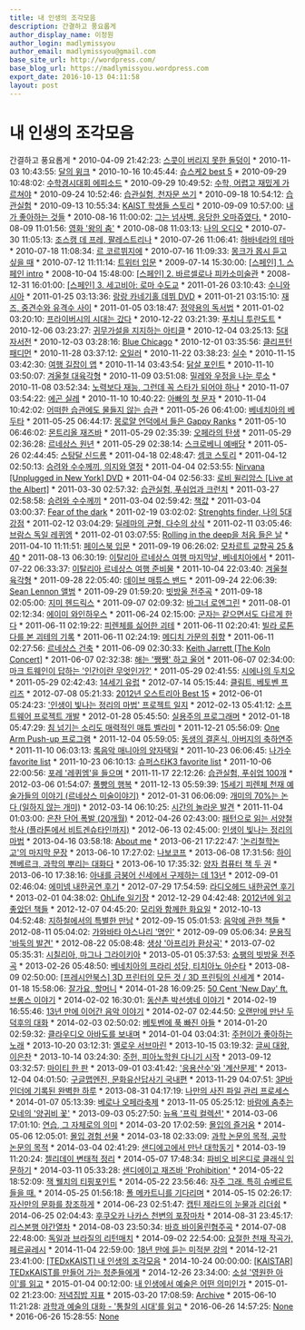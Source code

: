 ```yaml
---
title: 내 인생의 조각모음
description: 간결하고 풍요롭게
author_display_name: 이정원
author_login: madlymissyou
author_email: madlymissyou@gmail.com
base_site_url: http://wordpress.com/
base_blog_url: https://madlymissyou.wordpress.com
export_date: 2016-10-13 04:11:58
layout: post
---
```


# 내 인생의 조각모음

간결하고 풍요롭게 * 2010-04-09 21:42:23: [스콧이 버리지 못한 돌덩이](https://madlymissyou.wordpress.com/2010/04/09/scott/) * 2010-11-03 10:43:55: [달의 윙크](https://madlymissyou.wordpress.com/2010/11/03/%eb%8b%ac%ec%9d%98-%ec%9c%99%ed%81%ac/) * 2010-10-16 10:45:44: [슈스케2 best 5](https://madlymissyou.wordpress.com/2010/10/16/%ec%8a%88%ec%8a%a4%ec%bc%802-best-5/) * 2010-09-29 10:48:02: [수학경시대회 에피소드](https://madlymissyou.wordpress.com/2010/09/29/%ec%88%98%ed%95%99%ea%b2%bd%ec%8b%9c%eb%8c%80%ed%9a%8c-%ec%97%90%ed%94%bc%ec%86%8c%eb%93%9c/) * 2010-09-29 10:49:52: [수학, 어렵고 재밌게 가르쳐야](https://madlymissyou.wordpress.com/2010/09/29/%ec%88%98%ed%95%99-%ec%96%b4%eb%a0%b5%ea%b3%a0-%ec%9e%ac%eb%b0%8c%ea%b2%8c-%ea%b0%80%eb%a5%b4%ec%b3%90%ec%95%bc/) * 2010-09-24 10:52:46: [습관실험, 천자문 쓰기](https://madlymissyou.wordpress.com/2010/09/24/%ec%8a%b5%ea%b4%80%ec%8b%a4%ed%97%98-%ec%b2%9c%ec%9e%90%eb%ac%b8-%ec%93%b0%ea%b8%b0/) * 2010-09-18 10:54:12: [습관실험](https://madlymissyou.wordpress.com/2010/09/18/%ec%8a%b5%ea%b4%80%ec%8b%a4%ed%97%98/) * 2010-09-13 10:55:34: [KAIST 학생들 스토리](https://madlymissyou.wordpress.com/2010/09/13/kaist-%ed%95%99%ec%83%9d%eb%93%a4-%ec%8a%a4%ed%86%a0%eb%a6%ac/) * 2010-09-09 10:57:00: [내가 좋아하는 것들](https://madlymissyou.wordpress.com/2010/09/09/%eb%82%b4%ea%b0%80-%ec%a2%8b%ec%95%84%ed%95%98%eb%8a%94-%ea%b2%83%eb%93%a4/) * 2010-08-16 11:00:02: [그는 넘사벽, 응당한 오마쥬였다.](https://madlymissyou.wordpress.com/2010/08/16/%ea%b7%b8%eb%8a%94-%eb%84%98%ec%82%ac%eb%b2%bd-%ec%9d%91%eb%8b%b9%ed%95%9c-%ec%98%a4%eb%a7%88%ec%a5%ac%ec%98%80%eb%8b%a4/) * 2010-08-09 11:01:56: [영화 '왕의 춤'](https://madlymissyou.wordpress.com/2010/08/09/%ec%98%81%ed%99%94-%ec%99%95%ec%9d%98-%ec%b6%a4/) * 2010-08-08 11:03:13: [나의 오디오](https://madlymissyou.wordpress.com/2010/08/08/%eb%82%98%ec%9d%98-%ec%98%a4%eb%94%94%ec%98%a4/) * 2010-07-30 11:05:13: [조스캥 데 프레, 팔레스트리나](https://madlymissyou.wordpress.com/2010/07/30/%ec%a1%b0%ec%8a%a4%ec%ba%a5-%eb%8d%b0-%ed%94%84%eb%a0%88-%ed%8c%94%eb%a0%88%ec%8a%a4%ed%8a%b8%eb%a6%ac%eb%82%98/) * 2010-07-26 11:06:41: [하바네라의 테마](https://madlymissyou.wordpress.com/2010/07/26/%ed%95%98%eb%b0%94%eb%84%a4%eb%9d%bc%ec%9d%98-%ed%85%8c%eb%a7%88/) * 2010-07-18 11:08:34: [르 코르뷔지에](https://madlymissyou.wordpress.com/2010/07/18/%eb%a5%b4-%ec%bd%94%eb%a5%b4%eb%b7%94%ec%a7%80%ec%97%90/) * 2010-07-16 11:09:33: [몽크가 몹시 듣고 싶을 때](https://madlymissyou.wordpress.com/2010/07/16/%eb%aa%bd%ed%81%ac%ea%b0%80-%eb%aa%b9%ec%8b%9c-%eb%93%a3%ea%b3%a0-%ec%8b%b6%ec%9d%84-%eb%95%8c/) * 2010-07-12 11:11:14: [트위터 입문](https://madlymissyou.wordpress.com/2010/07/12/%ed%8a%b8%ec%9c%84%ed%84%b0-%ec%9e%85%eb%ac%b8/) * 2009-07-14 15:30:00: [[스페인] 1. 스페인 intro](https://madlymissyou.wordpress.com/2009/07/14/%ec%8a%a4%ed%8e%98%ec%9d%b8-1-%ec%8a%a4%ed%8e%98%ec%9d%b8-intro/) * 2008-10-04 15:48:00: [[스페인] 2. 바르셀로나 피카소미술관](https://madlymissyou.wordpress.com/2008/10/04/%ec%8a%a4%ed%8e%98%ec%9d%b8-2-%eb%b0%94%eb%a5%b4%ec%85%80%eb%a1%9c%eb%82%98-%ed%94%bc%ec%b9%b4%ec%86%8c%eb%af%b8%ec%88%a0%ea%b4%80/) * 2008-12-31 16:01:00: [[스페인] 3. 세고비아: 로마 수도교](https://madlymissyou.wordpress.com/2008/12/31/990/) * 2011-01-26 03:10:43: [수니와 시아](https://madlymissyou.wordpress.com/2011/01/26/%ec%88%98%eb%8b%88%ec%99%80-%ec%8b%9c%ec%95%84/) * 2011-01-25 03:13:36: [랑랑 카네기홀 데뷔 DVD](https://madlymissyou.wordpress.com/2011/01/25/%eb%9e%91%eb%9e%91-%ec%b9%b4%eb%84%a4%ea%b8%b0%ed%99%80-%eb%8d%b0%eb%b7%94-dvd/) * 2011-01-21 03:15:10: [재즈, 중견수와 유격수 사이](https://madlymissyou.wordpress.com/2011/01/21/%ec%9e%ac%ec%a6%88-%ec%a4%91%ea%b2%ac%ec%88%98%ec%99%80-%ec%9c%a0%ea%b2%a9%ec%88%98-%ec%82%ac%ec%9d%b4/) * 2011-01-05 03:18:47: [정약용의 독서법](https://madlymissyou.wordpress.com/2011/01/05/%ec%a0%95%ec%95%bd%ec%9a%a9%ec%9d%98-%eb%8f%85%ec%84%9c%eb%b2%95/) * 2011-01-02 03:20:10: [프라이버시의 시대는 갔다](https://madlymissyou.wordpress.com/2011/01/02/%ed%94%84%eb%9d%bc%ec%9d%b4%eb%b2%84%ec%8b%9c%ec%9d%98-%ec%8b%9c%eb%8c%80%eb%8a%94-%ea%b0%94%eb%8b%a4/) * 2010-12-22 03:21:39: [푸치니 투란도트](https://madlymissyou.wordpress.com/2010/12/22/%ed%91%b8%ec%b9%98%eb%8b%88-%ed%88%ac%eb%9e%80%eb%8f%84%ed%8a%b8/) * 2010-12-06 03:23:27: [귀무가설을 지지하는 아티클](https://madlymissyou.wordpress.com/2010/12/06/%ea%b7%80%eb%ac%b4%ea%b0%80%ec%84%a4%ec%9d%84-%ec%a7%80%ec%a7%80%ed%95%98%eb%8a%94-%ec%95%84%ed%8b%b0%ed%81%b4/) * 2010-12-04 03:25:13: [5대 자서전](https://madlymissyou.wordpress.com/2010/12/04/609/) * 2010-12-03 03:28:16: [Blue Chicago](https://madlymissyou.wordpress.com/2010/12/03/blue-chicago/) * 2010-12-01 03:35:56: [클리프턴 패디먼](https://madlymissyou.wordpress.com/2010/12/01/%ed%81%b4%eb%a6%ac%ed%94%84%ed%84%b4-%ed%8c%a8%eb%94%94%eb%a8%bc/) * 2010-11-28 03:37:12: [오일러](https://madlymissyou.wordpress.com/2010/11/28/%ec%98%a4%ec%9d%bc%eb%9f%ac/) * 2010-11-22 03:38:23: [실수](https://madlymissyou.wordpress.com/2010/11/22/%ec%8b%a4%ec%88%98/) * 2010-11-15 03:42:30: [여행 길잡이 앱](https://madlymissyou.wordpress.com/2010/11/15/%ec%97%ac%ed%96%89-%ea%b8%b8%ec%9e%a1%ec%9d%b4-%ec%95%b1/) * 2010-11-14 03:43:54: [닭살 포인트](https://madlymissyou.wordpress.com/2010/11/14/%eb%8b%ad%ec%82%b4-%ed%8f%ac%ec%9d%b8%ed%8a%b8/) * 2010-11-10 03:50:07: [겨울철 대육각형](https://madlymissyou.wordpress.com/2010/11/10/%ea%b2%a8%ec%9a%b8%ec%b2%a0-%eb%8c%80%ec%9c%a1%ea%b0%81%ed%98%95/) * 2010-11-09 03:51:08: [밀레와 우정을 나눈 루소](https://madlymissyou.wordpress.com/2010/11/09/%eb%b0%80%eb%a0%88%ec%99%80-%ec%9a%b0%ec%a0%95%ec%9d%84-%eb%82%98%eb%88%88-%eb%a3%a8%ec%86%8c/) * 2010-11-08 03:52:34: [노력보다 재능, 그런데 꼭 스타가 되어야 하나](https://madlymissyou.wordpress.com/2010/11/08/%eb%85%b8%eb%a0%a5%eb%b3%b4%eb%8b%a4-%ec%9e%ac%eb%8a%a5-%ea%b7%b8%eb%9f%b0%eb%8d%b0-%ea%bc%ad-%ec%8a%a4%ed%83%80%ea%b0%80-%eb%90%98%ec%96%b4%ec%95%bc-%ed%95%98%eb%82%98/) * 2010-11-07 03:54:22: [에곤 실레](https://madlymissyou.wordpress.com/2010/11/07/%ec%97%90%ea%b3%a4-%ec%8b%a4%eb%a0%88/) * 2010-11-10 10:40:22: [아빠의 첫 문자](https://madlymissyou.wordpress.com/2010/11/10/%ec%95%84%eb%b9%a0%ec%9d%98-%ec%b2%ab-%eb%ac%b8%ec%9e%90/) * 2010-11-04 10:42:02: [어떠한 습관에도 물들지 않는 습관](https://madlymissyou.wordpress.com/2010/11/04/habit/) * 2011-05-26 06:41:00: [베네치아의 베두타](https://madlymissyou.wordpress.com/2011/05/26/%eb%b2%a0%eb%84%a4%ec%b9%98%ec%95%84%ec%9d%98-%eb%b2%a0%eb%91%90%ed%83%80/) * 2011-05-25 06:44:17: [몽로얄 언덕에서 들은 Gappy Ranks](https://madlymissyou.wordpress.com/2011/05/25/%eb%aa%bd%eb%a1%9c%ec%96%84-%ec%96%b8%eb%8d%95%ec%97%90%ec%84%9c-%eb%93%a4%ec%9d%80-gappy-ranks/) * 2011-05-10 06:46:02: [몬트리올 재즈바](https://madlymissyou.wordpress.com/2011/05/10/%eb%aa%ac%ed%8a%b8%eb%a6%ac%ec%98%ac-%ec%9e%ac%ec%a6%88%eb%b0%94/) * 2011-05-29 02:35:39: [오페라의 탄생](https://madlymissyou.wordpress.com/2011/05/29/%ec%98%a4%ed%8e%98%eb%9d%bc%ec%9d%98-%ed%83%84%ec%83%9d/) * 2011-05-29 02:36:28: [르네상스 원년](https://madlymissyou.wordpress.com/2011/05/29/%eb%a5%b4%eb%84%a4%ec%83%81%ec%8a%a4-%ec%9b%90%eb%85%84/) * 2011-05-29 02:38:14: [스크로베니 예배당](https://madlymissyou.wordpress.com/2011/05/29/%ec%8a%a4%ed%81%ac%eb%a1%9c%eb%b2%a0%eb%8b%88-%ec%98%88%eb%b0%b0%eb%8b%b9/) * 2011-05-26 02:44:45: [스탕달 신드롬](https://madlymissyou.wordpress.com/2011/05/26/%ec%8a%a4%ed%83%95%eb%8b%ac-%ec%8b%a0%eb%93%9c%eb%a1%ac/) * 2011-04-18 02:48:47: [셈코 스토리](https://madlymissyou.wordpress.com/2011/04/18/%ec%85%88%ec%bd%94-%ec%8a%a4%ed%86%a0%eb%a6%ac/) * 2011-04-12 02:50:13: [승려와 수수께끼, 의지와 열정](https://madlymissyou.wordpress.com/2011/04/12/%ec%8a%b9%eb%a0%a4%ec%99%80-%ec%88%98%ec%88%98%ea%bb%98%eb%81%bc-%ec%9d%98%ec%a7%80%ec%99%80-%ec%97%b4%ec%a0%95/) * 2011-04-04 02:53:55: [Nirvana [Unplugged in New York] DVD](https://madlymissyou.wordpress.com/2011/04/04/nirvana-unplugged-in-new-york-dvd/) * 2011-04-04 02:56:33: [로비 윌리암스 [Live at the Albert]](https://madlymissyou.wordpress.com/2011/04/04/%eb%a1%9c%eb%b9%84-%ec%9c%8c%eb%a6%ac%ec%95%94%ec%8a%a4-live-at-the-albert/) * 2011-03-30 02:57:32: [습관실험, 푸쉬업과 크런치](https://madlymissyou.wordpress.com/2011/03/30/%ec%8a%b5%ea%b4%80%ec%8b%a4%ed%97%98-%ed%91%b8%ec%89%ac%ec%97%85%ea%b3%bc-%ed%81%ac%eb%9f%b0%ec%b9%98/) * 2011-03-27 02:58:58: [승려와 수수께끼](https://madlymissyou.wordpress.com/2011/03/27/%ec%8a%b9%eb%a0%a4%ec%99%80-%ec%88%98%ec%88%98%ea%bb%98%eb%81%bc/) * 2011-03-04 02:59:42: [책값](https://madlymissyou.wordpress.com/2011/03/04/%ec%b1%85%ea%b0%92/) * 2011-03-04 03:00:37: [Fear of the dark](https://madlymissyou.wordpress.com/2011/03/04/fear-of-the-dark/) * 2011-02-19 03:02:02: [Strenghts finder, 나의 5대 강점](https://madlymissyou.wordpress.com/2011/02/19/strenghts-finder-%eb%82%98%ec%9d%98-5%eb%8c%80-%ea%b0%95%ec%a0%90/) * 2011-02-12 03:04:29: [딜레마의 균형, 다수의 상식](https://madlymissyou.wordpress.com/2011/02/12/%eb%94%9c%eb%a0%88%eb%a7%88%ec%9d%98-%ea%b7%a0%ed%98%95-%eb%8b%a4%ec%88%98%ec%9d%98-%ec%83%81%ec%8b%9d/) * 2011-02-11 03:05:46: [브람스 독일 레퀴엠](https://madlymissyou.wordpress.com/2011/02/11/590/) * 2011-02-01 03:07:55: [Rolling in the deep을 처음 들은 날](https://madlymissyou.wordpress.com/2011/02/01/rolling-in-the-deep%ec%9d%84-%ec%b2%98%ec%9d%8c-%eb%93%a4%ec%9d%80-%eb%82%a0/) * 2011-04-10 11:11:51: [페이스북 입문](https://madlymissyou.wordpress.com/2011/04/10/%ed%8e%98%ec%9d%b4%ec%8a%a4%eb%b6%81-%ec%9e%85%eb%ac%b8/) * 2011-09-19 06:26:02: [모차르트 교향곡 25 & 40](https://madlymissyou.wordpress.com/2011/09/19/%eb%aa%a8%ec%b0%a8%eb%a5%b4%ed%8a%b8-%ea%b5%90%ed%96%a5%ea%b3%a1-25-40/) * 2011-08-13 06:30:19: [이탈리아 르네상스 여행 마지막날, 베네치아에서](https://madlymissyou.wordpress.com/2011/08/13/%ec%9d%b4%ed%83%88%eb%a6%ac%ec%95%84-%eb%a5%b4%eb%84%a4%ec%83%81%ec%8a%a4-%ec%97%ac%ed%96%89-%eb%a7%88%ec%a7%80%eb%a7%89%eb%82%a0-%eb%b2%a0%eb%84%a4%ec%b9%98%ec%95%84%ec%97%90%ec%84%9c/) * 2011-07-22 06:33:37: [이탈리아 르네상스 여행 준비물](https://madlymissyou.wordpress.com/2011/07/22/%ec%9d%b4%ed%83%88%eb%a6%ac%ec%95%84-%eb%a5%b4%eb%84%a4%ec%83%81%ec%8a%a4-%ec%97%ac%ed%96%89-%ec%a4%80%eb%b9%84%eb%ac%bc/) * 2011-10-04 22:03:40: [겨울철 육각형](https://madlymissyou.wordpress.com/2011/10/04/%ea%b2%a8%ec%9a%b8%ec%b2%a0-%ec%9c%a1%ea%b0%81%ed%98%95/) * 2011-09-28 22:05:40: [데이브 매튜스 밴드](https://madlymissyou.wordpress.com/2011/09/28/%eb%8d%b0%ec%9d%b4%eb%b8%8c-%eb%a7%a4%ed%8a%9c%ec%8a%a4-%eb%b0%b4%eb%93%9c/) * 2011-09-24 22:06:39: [Sean Lennon 앨범](https://madlymissyou.wordpress.com/2011/09/24/sean-lennon-%ec%95%a8%eb%b2%94/) * 2011-09-29 01:59:20: [빗방울 전주곡](https://madlymissyou.wordpress.com/2011/09/29/%eb%b9%97%eb%b0%a9%ec%9a%b8-%ec%a0%84%ec%a3%bc%ea%b3%a1/) * 2011-09-18 02:05:00: [지미 헨드릭스](https://madlymissyou.wordpress.com/2011/09/18/3j/) * 2011-09-07 02:09:32: [바그너 로엔그린](https://madlymissyou.wordpress.com/2011/09/07/%eb%b0%94%ea%b7%b8%eb%84%88-%eb%a1%9c%ec%97%94%ea%b7%b8%eb%a6%b0/) * 2011-08-01 02:12:34: [에이미 와인하우스](https://madlymissyou.wordpress.com/2011/08/01/%ec%97%90%ec%9d%b4%eb%af%b8-%ec%99%80%ec%9d%b8%ed%95%98%ec%9a%b0%ec%8a%a4/) * 2011-06-24 02:15:00: [군자는 같으면서도 다르게 한다](https://madlymissyou.wordpress.com/2011/06/24/%ea%b5%b0%ec%9e%90%eb%8a%94-%ea%b0%99%ec%9c%bc%eb%a9%b4%ec%84%9c%eb%8f%84-%eb%8b%a4%eb%a5%b4%ea%b2%8c-%ed%95%9c%eb%8b%a4/) * 2011-06-11 02:19:22: [피렌체를 싫어한 괴테](https://madlymissyou.wordpress.com/2011/06/11/%ed%94%bc%eb%a0%8c%ec%b2%b4%eb%a5%bc-%ec%8b%ab%ec%96%b4%ed%95%9c-%ea%b4%b4%ed%85%8c/) * 2011-06-11 02:20:41: [빌라 로톤다를 본 괴테의 기록](https://madlymissyou.wordpress.com/2011/06/11/%eb%b9%8c%eb%9d%bc-%eb%a1%9c%ed%86%a4%eb%8b%a4-%ea%b4%b4%ed%85%8c/) * 2011-06-11 02:24:19: [메디치 가문의 취향](https://madlymissyou.wordpress.com/2011/06/11/%eb%a9%94%eb%94%94%ec%b9%98-%ea%b0%80%eb%ac%b8%ec%9d%98-%ec%b7%a8%ed%96%a5/) * 2011-06-11 02:27:56: [르네상스 건축](https://madlymissyou.wordpress.com/2011/06/11/%eb%a5%b4%eb%84%a4%ec%83%81%ec%8a%a4-%ea%b1%b4%ec%b6%95/) * 2011-06-09 02:30:33: [Keith Jarrett [The Koln Concert]](https://madlymissyou.wordpress.com/2011/06/09/keith-jarrett-the-koln-concert/) * 2011-06-07 02:32:38: [해는 '쨍쨍' 하고 울어](https://madlymissyou.wordpress.com/2011/06/07/%ed%95%b4%eb%8a%94-%ec%a8%8d%ec%a8%8d-%ed%95%98%ea%b3%a0-%ec%9a%b8%ec%96%b4/) * 2011-06-07 02:34:00: [마크 트웨인이 답하는 '인간이란 무엇인가?'](https://madlymissyou.wordpress.com/2011/06/07/%eb%a7%88%ed%81%ac-%ed%8a%b8%ec%9b%a8%ec%9d%b8%ec%9d%b4-%eb%8b%b5%ed%95%98%eb%8a%94-%ec%9d%b8%ea%b0%84%ec%9d%b4%eb%9e%80-%eb%ac%b4%ec%97%87%ec%9d%b8%ea%b0%80/) * 2011-05-29 02:41:55: [시에나의 두치오](https://madlymissyou.wordpress.com/2011/05/29/%ec%8b%9c%ec%97%90%eb%82%98%ec%9d%98-%eb%91%90%ec%b9%98%ec%98%a4/) * 2011-05-29 02:42:43: [14세기 유럽](https://madlymissyou.wordpress.com/2011/05/29/14%ec%84%b8%ea%b8%b0-%ec%9c%a0%eb%9f%bd/) * 2012-07-14 05:15:44: [클림트, 베토벤 프리즈](https://madlymissyou.wordpress.com/2012/07/14/%ed%81%b4%eb%a6%bc%ed%8a%b8-%eb%b2%a0%ed%86%a0%eb%b2%a4-%ed%94%84%eb%a6%ac%ec%a6%88/) * 2012-07-08 05:21:33: [2012년 오스트리아 Best 15](https://madlymissyou.wordpress.com/2012/07/08/2012%eb%85%84-%ec%98%a4%ec%8a%a4%ed%8a%b8%eb%a6%ac%ec%95%84-best-15/) * 2012-06-01 05:24:23: ['인생이 빛나는 정리의 마법' 프로젝트 일지](https://madlymissyou.wordpress.com/2012/06/01/%ec%9d%b8%ec%83%9d%ec%9d%b4-%eb%b9%9b%eb%82%98%eb%8a%94-%ec%a0%95%eb%a6%ac%ec%9d%98-%eb%a7%88%eb%b2%95-%ed%94%84%eb%a1%9c%ec%a0%9d%ed%8a%b8-%ec%9d%bc%ec%a7%80/) * 2012-02-13 05:41:12: [소프트웨어 프로젝트 개발](https://madlymissyou.wordpress.com/2012/02/13/%ec%86%8c%ed%94%84%ed%8a%b8%ec%9b%a8%ec%96%b4-%ed%94%84%eb%a1%9c%ec%a0%9d%ed%8a%b8-%ea%b0%9c%eb%b0%9c/) * 2012-01-28 05:45:50: [실용주의 프로그래머](https://madlymissyou.wordpress.com/2012/01/28/%ec%8b%a4%ec%9a%a9%ec%a3%bc%ec%9d%98-%ed%94%84%eb%a1%9c%ea%b7%b8%eb%9e%98%eb%a8%b8/) * 2012-01-18 05:47:29: [침 넘기는 소리도 매력적인 매튜 벨라미](https://madlymissyou.wordpress.com/2012/01/18/%ec%b9%a8-%eb%84%98%ea%b8%b0%eb%8a%94-%ec%86%8c%eb%a6%ac%eb%8f%84-%eb%a7%a4%eb%a0%a5%ec%a0%81%ec%9d%b8-%eb%a7%a4%ed%8a%9c-%eb%b2%a8%eb%9d%bc%eb%af%b8/) * 2011-12-21 05:56:09: [One Arm Push-up 프로그램](https://madlymissyou.wordpress.com/2011/12/21/one-arm-push-up-%ed%94%84%eb%a1%9c%ea%b7%b8%eb%9e%a8/) * 2011-12-04 05:59:05: [동생의 결혼식, 아버지의 축하연주](https://madlymissyou.wordpress.com/2011/12/04/%eb%8f%99%ec%83%9d%ec%9d%98-%ea%b2%b0%ed%98%bc%ec%8b%9d-%ec%95%84%eb%b2%84%ec%a7%80%ec%9d%98-%ec%b6%95%ed%95%98%ec%97%b0%ec%a3%bc/) * 2011-11-10 06:03:13: [록음악 매니아의 양자택일](https://madlymissyou.wordpress.com/2011/11/10/%eb%a1%9d%ec%9d%8c%ec%95%85-%eb%a7%a4%eb%8b%88%ec%95%84%ec%9d%98-%ec%96%91%ec%9e%90%ed%83%9d%ec%9d%bc/) * 2011-10-23 06:06:45: [나가수 favorite list](https://madlymissyou.wordpress.com/2011/10/23/%eb%82%98%ea%b0%80%ec%88%98-favorite-list/) * 2011-10-23 06:10:13: [슈퍼스타K3 favorite list](https://madlymissyou.wordpress.com/2011/10/23/%ec%8a%88%ed%8d%bc%ec%8a%a4%ed%83%80k3-favorite-list/) * 2011-10-06 22:00:56: [포레 '레퀴엠'을 들으며](https://madlymissyou.wordpress.com/2011/10/06/%ed%8f%ac%eb%a0%88-%eb%a0%88%ed%80%b4%ec%97%a0%ec%9d%84-%eb%93%a4%ec%9c%bc%eb%a9%b0/) * 2011-11-17 22:12:26: [습관실험, 푸쉬업 100개](https://madlymissyou.wordpress.com/2011/11/17/push-up100/) * 2012-03-06 01:54:07: [풀빵의 행복](https://madlymissyou.wordpress.com/2012/03/06/happiness/) * 2011-12-13 05:59:39: [15세기 피렌체 천재 예술가들의 이야기 (르네상스 미술이야기)](https://madlymissyou.wordpress.com/2011/12/13/%eb%a5%b4%eb%84%a4%ec%83%81%ec%8a%a4-%eb%af%b8%ec%88%a0%ec%9d%b4%ec%95%bc%ea%b8%b0/) * 2012-01-31 06:06:09: [개미의 70%는 논다 (일하지 않는 개미)](https://madlymissyou.wordpress.com/2012/01/31/%eb%a5%bc-%ec%9d%bd%ea%b3%a0/) * 2012-03-14 06:10:25: [시간의 놀라운 발견](https://madlymissyou.wordpress.com/2012/03/14/time/) * 2011-11-04 01:03:00: [은찬 단어 폭발 (20개월)](https://madlymissyou.wordpress.com/2011/11/04/%ec%9d%80%ec%b0%ac-%eb%8b%a8%ec%96%b4-%ed%8f%ad%eb%b0%9c-20%ea%b0%9c%ec%9b%94/) * 2012-04-26 02:43:00: [패턴으로 읽는 서양철학사 (플라톤에서 비트겐슈타인까지)](https://madlymissyou.wordpress.com/2012/04/26/%ec%a4%91%eb%8f%84%ec%9d%bc%eb%b3%b4-%ed%8c%a8%ed%84%b4%ec%9c%bc%eb%a1%9c-%ec%9d%bd%eb%8a%94-%ec%84%9c%ec%96%91%ec%b2%a0%ed%95%99%ec%82%ac-%ed%94%8c%eb%9d%bc%ed%86%a4%ec%97%90%ec%84%9c-%eb%b9%84/) * 2012-06-13 02:45:00: [인생이 빛나는 정리의 마법](https://madlymissyou.wordpress.com/2012/06/13/%ec%a4%91%eb%8f%84%ec%9d%bc%eb%b3%b4-%ec%9d%b8%ec%83%9d%ec%9d%b4-%eb%b9%9b%eb%82%98%eb%8a%94-%ec%a0%95%eb%a6%ac%ec%9d%98-%eb%a7%88%eb%b2%95/) * 2013-04-16 03:58:18: [About me](https://madlymissyou.wordpress.com/about/) * 2013-06-21 17:22:47: ['논리철학논고'의 마지막 문장](https://madlymissyou.wordpress.com/2013/06/21/%eb%85%bc%eb%a6%ac%ec%b2%a0%ed%95%99%eb%85%bc%ea%b3%a0%ec%9d%98-%eb%a7%88%ec%a7%80%eb%a7%89-%eb%ac%b8%ec%9e%a5/) * 2013-06-10 17:27:02: [나보코프](https://madlymissyou.wordpress.com/2013/06/10/%eb%82%98%eb%b3%b4%ec%bd%94%ed%94%84/) * 2013-06-08 17:31:56: [하이젠베르크, 과학의 뿌리는 대화다](https://madlymissyou.wordpress.com/2013/06/08/%ea%b3%bc%ed%95%99%ec%9d%98-%eb%bf%8c%eb%a6%ac/) * 2013-06-10 17:35:32: [양자 컴퓨터 책 두 권](https://madlymissyou.wordpress.com/2013/06/10/%ec%96%91%ec%9e%90-%ec%bb%b4%ed%93%a8%ed%84%b0/) * 2013-06-10 17:38:16: [아내를 금붕어 신세에서 구제하는 데 13년](https://madlymissyou.wordpress.com/2013/06/10/13years/) * 2012-09-01 02:46:04: [에미넴 내한공연 후기](https://madlymissyou.wordpress.com/2012/09/01/%ec%97%90%eb%af%b8%eb%84%b4-%eb%82%b4%ed%95%9c%ea%b3%b5%ec%97%b0-%ed%9b%84%ea%b8%b0/) * 2012-07-29 17:54:59: [라디오헤드 내한공연 후기](https://madlymissyou.wordpress.com/2012/07/29/%eb%9d%bc%eb%94%94%ec%98%a4%ed%97%a4%eb%93%9c-%eb%82%b4%ed%95%9c%ea%b3%b5%ec%97%b0-%ed%9b%84%ea%b8%b0/) * 2013-02-01 04:38:02: [OhLife 일기장](https://madlymissyou.wordpress.com/2013/02/01/ohlife-%ec%9d%bc%ea%b8%b0%ec%9e%a5/) * 2012-12-29 04:42:48: [2012년에 읽고 좋았던 책들](https://madlymissyou.wordpress.com/2012/12/29/2012%eb%85%84%ec%97%90-%ec%9d%bd%ea%b3%a0-%ec%a2%8b%ec%95%98%eb%8d%98-%ec%b1%85%eb%93%a4/) * 2012-12-07 04:45:20: [모리와 함께한 화요일](https://madlymissyou.wordpress.com/2012/12/07/%eb%aa%a8%eb%a6%ac%ec%99%80-%ed%95%a8%ea%bb%98%ed%95%9c-%ed%99%94%ec%9a%94%ec%9d%bc/) * 2012-10-13 04:52:48: [지하철에서의 특별한 만남](https://madlymissyou.wordpress.com/2012/10/13/%ec%a7%80%ed%95%98%ec%b2%a0%ec%97%90%ec%84%9c%ec%9d%98-%ed%8a%b9%eb%b3%84%ed%95%9c-%eb%a7%8c%eb%82%a8/) * 2012-09-15 05:01:53: [음악에 관한 책들](https://madlymissyou.wordpress.com/2012/09/15/%ec%9d%8c%ec%95%85%ec%97%90-%ea%b4%80%ed%95%9c-%ec%b1%85%eb%93%a4/) * 2012-08-11 05:04:02: [가와바타 야스나리 '명인'](https://madlymissyou.wordpress.com/2012/08/11/%ea%b0%80%ec%99%80%eb%b0%94%ed%83%80-%ec%95%bc%ec%8a%a4%eb%82%98%eb%a6%ac-%eb%aa%85%ec%9d%b8/) * 2012-09-09 05:06:34: [문용직 '바둑의 발견'](https://madlymissyou.wordpress.com/2012/09/09/%eb%ac%b8%ec%9a%a9%ec%a7%81-%eb%b0%94%eb%91%91%ec%9d%98-%eb%b0%9c%ea%b2%ac/) * 2012-08-22 05:08:48: [생상 '아프리카 환상곡'](https://madlymissyou.wordpress.com/2012/08/22/%ec%83%9d%ec%83%81-%ec%95%84%ed%94%84%eb%a6%ac%ec%b9%b4-%ed%99%98%ec%83%81%ea%b3%a1/) * 2013-07-02 05:35:31: [시칠리아, 마그나 그라이키아](https://madlymissyou.wordpress.com/2013/07/02/715/) * 2013-05-01 05:37:53: [쇼팽의 빗방울 전주곡](https://madlymissyou.wordpress.com/2013/05/01/%ec%87%bc%ed%8c%bd%ec%9d%98-%eb%b9%97%eb%b0%a9%ec%9a%b8-%ec%a0%84%ec%a3%bc%ea%b3%a1/) * 2013-02-26 05:48:50: [베네치아의 프라리 성당, 티치아노 아순타](https://madlymissyou.wordpress.com/2013/02/26/%eb%b2%a0%eb%84%a4%ec%b9%98%ec%95%84-%ed%8b%b0%ec%b9%98%ec%95%84%eb%85%b8-%ec%95%84%ec%88%9c%ed%83%80/) * 2013-08-09 02:50:00: [[프레시안북스] 3D 프린터의 모든 것 / 3D 프린팅의 신세계](https://madlymissyou.wordpress.com/2013/08/09/%ed%94%84%eb%a0%88%ec%8b%9c%ec%95%88%eb%b6%81%ec%8a%a4-3d-%ed%94%84%eb%a6%b0%ed%84%b0%ec%9d%98-%eb%aa%a8%eb%93%a0-%ea%b2%83-3d-%ed%94%84%eb%a6%b0%ed%8c%85%ec%9d%98-%ec%8b%a0%ec%84%b8%ea%b3%84/) * 2014-01-18 15:58:06: [잘가요, 할머니](https://madlymissyou.wordpress.com/2014/01/18/%ec%9e%98%ea%b0%80%ec%9a%94-%ed%95%a0%eb%a8%b8%eb%8b%88/) * 2014-01-28 16:09:25: [50 Cent 'New Day' ft. 브롱스 이야기](https://madlymissyou.wordpress.com/2014/01/28/50-cent-new-day/) * 2014-02-02 16:30:01: [동산촌 박선생네 이야기](https://madlymissyou.wordpress.com/2014/02/02/%eb%8f%99%ec%82%b0%ec%b4%8c-%eb%b0%95%ec%84%a0%ec%83%9d%eb%84%a4-%ec%9d%b4%ec%95%bc%ea%b8%b0/) * 2014-02-19 16:55:46: [13년 만에 이어간 음악 이야기](https://madlymissyou.wordpress.com/2014/02/19/13%eb%85%84-%eb%a7%8c%ec%97%90-%ec%9d%b4%ec%96%b4%ea%b0%84-%ec%9d%8c%ec%95%85-%ec%9d%b4%ec%95%bc%ea%b8%b0/) * 2014-02-07 02:44:50: [오랜만에 만난 두 덕후의 대화](https://madlymissyou.wordpress.com/2014/02/07/%ec%98%a4%eb%9e%9c%eb%a7%8c%ec%97%90-%eb%a7%8c%eb%82%9c-%eb%91%90-%eb%8d%95%ed%9b%84%ec%9d%98-%eb%8c%80%ed%99%94/) * 2014-02-03 02:50:02: [베토벤에 푹 빠진 아들](https://madlymissyou.wordpress.com/2014/02/03/%eb%b2%a0%ed%86%a0%eb%b2%a4%ec%97%90-%ed%91%b9-%eb%b9%a0%ec%a7%84-%ec%95%84%eb%93%a4/) * 2014-01-20 02:59:32: [클라우디오 아바도를 보내며](https://madlymissyou.wordpress.com/2014/01/20/%ed%81%b4%eb%9d%bc%ec%9a%b0%eb%94%94%ec%98%a4-%ec%95%84%eb%b0%94%eb%8f%84%eb%a5%bc-%eb%b3%b4%eb%82%b4%eb%a9%b0/) * 2014-01-04 03:04:31: [주헌이가 좋아하는 노래](https://madlymissyou.wordpress.com/2014/01/04/%ec%a3%bc%ed%97%8c%ec%9d%b4%ea%b0%80-%ec%a2%8b%ec%95%84%ed%95%98%eb%8a%94-%eb%85%b8%eb%9e%98/) * 2013-10-20 03:12:31: [옐로우 서브마린](https://madlymissyou.wordpress.com/2013/10/20/%ec%98%90%eb%a1%9c%ec%9a%b0-%ec%84%9c%eb%b8%8c%eb%a7%88%eb%a6%b0/) * 2013-10-15 03:19:32: [글씨 대왕, 이은찬](https://madlymissyou.wordpress.com/2013/10/15/%ea%b8%80%ec%94%a8-%eb%8c%80%ec%99%95-%ec%9d%b4%ec%9d%80%ec%b0%ac/) * 2013-10-14 03:24:30: [주헌, 피아노학원 다니기 시작](https://madlymissyou.wordpress.com/2013/10/14/%ec%a3%bc%ed%97%8c-%ed%94%bc%ec%95%84%eb%85%b8%ed%95%99%ec%9b%90-%eb%8b%a4%eb%8b%88%ea%b8%b0-%ec%8b%9c%ec%9e%91/) * 2013-09-12 03:32:57: [마이티 한 판](https://madlymissyou.wordpress.com/2013/09/12/%eb%a7%88%ec%9d%b4%ed%8b%b0-%ed%95%9c-%ed%8c%90/) * 2013-09-01 03:41:42: ['응용산수'와 '계산문제'](https://madlymissyou.wordpress.com/2013/09/01/%ec%9d%91%ec%9a%a9%ec%82%b0%ec%88%98%ec%99%80-%ea%b3%84%ec%82%b0%eb%ac%b8%ec%a0%9c/) * 2013-12-04 04:01:50: [구글맵엔진, 문화유산답사기 국내편](https://madlymissyou.wordpress.com/2013/12/04/%ea%b5%ac%ea%b8%80%eb%a7%b5%ec%97%94%ec%a7%84-%eb%ac%b8%ed%99%94%ec%9c%a0%ec%82%b0%eb%8b%b5%ec%82%ac%ea%b8%b0-%ea%b5%ad%eb%82%b4%ed%8e%b8/) * 2013-11-29 04:07:51: [3P바인더에 기록된 완벽한 하루](https://madlymissyou.wordpress.com/2013/11/29/3p%eb%b0%94%ec%9d%b8%eb%8d%94%ec%97%90-%ea%b8%b0%eb%a1%9d%eb%90%9c-%ec%99%84%eb%b2%bd%ed%95%9c-%ed%95%98%eb%a3%a8/) * 2013-08-31 04:17:19: [나만의 사진 파일 관리 프로세스](https://madlymissyou.wordpress.com/2013/08/31/%eb%82%98%eb%a7%8c%ec%9d%98-%ec%82%ac%ec%a7%84-%ed%8c%8c%ec%9d%bc-%ea%b4%80%eb%a6%ac-%ed%94%84%eb%a1%9c%ec%84%b8%ec%8a%a4/) * 2014-01-07 05:13:39: [베로나 오페라축제](https://madlymissyou.wordpress.com/2014/01/07/704/) * 2013-11-05 05:25:12: [바람에 춤추는 모네의 '양귀비 꽃'](https://madlymissyou.wordpress.com/2013/11/05/%eb%b0%94%eb%9e%8c%ec%97%90-%ec%b6%a4%ec%b6%94%eb%8a%94-%eb%aa%a8%eb%84%a4%ec%9d%98-%ec%96%91%ea%b7%80%eb%b9%84-%ea%bd%83/) * 2013-09-03 05:27:50: [뉴욕 '프릭 컬렉션'](https://madlymissyou.wordpress.com/2013/09/03/%eb%89%b4%ec%9a%95-%ed%94%84%eb%a6%ad-%ec%bb%ac%eb%a0%89%ec%85%98/) * 2014-03-06 17:01:10: [연습, 그 자체로의 의미](https://madlymissyou.wordpress.com/2014/03/06/%ec%97%b0%ec%8a%b5-%ea%b7%b8-%ec%9e%90%ec%b2%b4%eb%a1%9c%ec%9d%98-%ec%9d%98%eb%af%b8/) * 2014-03-20 17:02:59: [몰입의 즐거움](https://madlymissyou.wordpress.com/2014/03/20/%eb%aa%b0%ec%9e%85%ec%9d%98-%ec%a6%90%ea%b1%b0%ec%9b%80/) * 2014-05-06 12:05:01: [몰입 경험 선물](https://madlymissyou.wordpress.com/2014/05/06/%eb%aa%b0%ec%9e%85-%ea%b2%bd%ed%97%98-%ec%84%a0%eb%ac%bc/) * 2014-03-18 02:33:09: [과학 논문의 목적, 공학 논문의 목적](https://madlymissyou.wordpress.com/2014/03/18/%ea%b3%bc%ed%95%99-%eb%85%bc%eb%ac%b8%ec%9d%98-%eb%aa%a9%ec%a0%81-%ea%b3%b5%ed%95%99-%eb%85%bc%eb%ac%b8%ec%9d%98-%eb%aa%a9%ec%a0%81/) * 2014-03-04 02:41:29: [샌디에고에서 만난 대학동기](https://madlymissyou.wordpress.com/2014/03/04/%ec%83%8c%eb%94%94%ec%97%90%ea%b3%a0%ec%97%90%ec%84%9c-%eb%a7%8c%eb%82%9c-%eb%8c%80%ed%95%99%eb%8f%99%ea%b8%b0/) * 2014-03-19 11:20:24: [젤리데이 변태적 정리](https://madlymissyou.wordpress.com/2014/03/19/%ec%82%b6%ec%9d%84-%ec%96%b4%eb%96%bb%ea%b2%8c-%eb%8b%a8%ec%88%9c%ed%95%98%eb%a9%b4%ec%84%9c%eb%8f%84-%ed%92%8d%ec%9a%94%eb%a1%ad%ea%b2%8c-%ed%95%98%eb%8a%94%ea%b0%80/) * 2014-05-07 17:48:34: [파비오 비온디로 클래식 입문하기](https://madlymissyou.wordpress.com/2014/05/07/%ed%8c%8c%eb%b9%84%ec%98%a4-%eb%b9%84%ec%98%a8%eb%94%94%eb%a1%9c-%ed%81%b4%eb%9e%98%ec%8b%9d-%ec%9e%85%eb%ac%b8%ed%95%98%ea%b8%b0/) * 2014-03-11 05:33:28: [샌디에이고 재즈바 'Prohibition'](https://madlymissyou.wordpress.com/2014/03/11/%ec%83%8c%eb%94%94%ec%97%90%ec%9d%b4%ea%b3%a0-%ec%9e%ac%ec%a6%88%eb%b0%94-prohibition/) * 2014-05-22 18:52:09: [잭 웰치의 티핑포인트](https://madlymissyou.wordpress.com/2014/05/22/jack-welch/) * 2014-05-22 23:56:46: [자주 그래. 특히 슈베르트 들을 때.](https://madlymissyou.wordpress.com/2014/05/22/%ec%9e%90%ec%a3%bc-%ea%b7%b8%eb%9e%98-%ed%8a%b9%ed%9e%88-%ec%8a%88%eb%b2%a0%eb%a5%b4%ed%8a%b8-%eb%93%a4%ec%9d%84-%eb%95%8c/) * 2014-05-25 01:56:18: [폴 메카트니를 기다리며](https://madlymissyou.wordpress.com/2014/05/25/%ed%8f%b4-%eb%a9%94%ec%b9%b4%ed%8a%b8%eb%8b%88/) * 2014-05-15 02:26:17: [자신만의 문화를 창조하게](https://madlymissyou.wordpress.com/2014/05/15/mori/) * 2014-06-23 02:51:47: [캡틴 제라드의 눈물과 리더쉽](https://madlymissyou.wordpress.com/2014/06/23/%eb%a6%ac%eb%b2%84%ed%92%80%ec%9d%98-%ec%ba%a1%ed%8b%b4-%ec%a0%9c%eb%9d%bc%eb%93%9c%ea%b0%80-%eb%b3%b4%ec%97%ac%ec%a4%80-%eb%88%88%eb%ac%bc%ea%b3%bc-%eb%a6%ac%eb%8d%94%ec%89%bd/) * 2014-06-25 02:04:43: [후쿠오카 나카스 천변의 포장마차](https://madlymissyou.wordpress.com/2014/06/25/%ed%9b%84%ec%bf%a0%ec%98%a4%ec%b9%b4-%eb%82%98%ec%b9%b4%ec%8a%a4-%ec%b2%9c%eb%b3%80%ec%9d%98-%ed%8f%ac%ec%9e%a5%eb%a7%88%ec%b0%a8/) * 2014-08-31 23:45:17: [리스본행 야간열차](https://madlymissyou.wordpress.com/2014/08/31/%eb%a6%ac%ec%8a%a4%eb%b3%b8%ed%96%89-%ec%95%bc%ea%b0%84%ec%97%b4%ec%b0%a8/) * 2014-08-03 23:50:34: [바흐 바이올린협주곡](https://madlymissyou.wordpress.com/2014/08/03/%eb%b0%94%ed%9d%90-%eb%b0%94%ec%9d%b4%ec%98%ac%eb%a6%b0%ed%98%91%ec%a3%bc%ea%b3%a1/) * 2014-07-08 22:48:00: [독일과 브라질의 리턴매치](https://madlymissyou.wordpress.com/2014/07/08/%eb%8c%80%eb%8d%95%eb%84%b7-%eb%8f%85%ec%9d%bc%ea%b3%bc-%eb%b8%8c%eb%9d%bc%ec%a7%88%ec%9d%98-%eb%a6%ac%ed%84%b4%eb%a7%a4%ec%b9%98/) * 2014-09-02 22:54:00: [요절한 천재 작곡가, 페르골레시](https://madlymissyou.wordpress.com/2014/09/02/833/) * 2014-11-04 22:59:00: [18년 만에 듣는 미적분 강의](https://madlymissyou.wordpress.com/2014/11/04/%eb%8c%80%eb%8d%95%eb%84%b7-18%eb%85%84-%eb%a7%8c%ec%97%90-%eb%93%a3%eb%8a%94-%eb%af%b8%ec%a0%81%eb%b6%84-%ea%b0%95%ec%9d%98/) * 2014-12-21 23:41:00: [[TEDxKAIST] 내 인생의 조각모음](https://madlymissyou.wordpress.com/2014/12/21/852/) * 2014-10-24 00:00:00: [[KAISTAR] TEDxKAIST를 만들어 가는 청춘들에게](https://madlymissyou.wordpress.com/2014/10/24/tedxkaist%eb%a5%bc-%eb%a7%8c%eb%93%a4%ec%96%b4-%ea%b0%80%eb%8a%94-%ec%b2%ad%ec%b6%98%eb%93%a4%ec%97%90%ea%b2%8c/) * 2014-12-26 23:34:00: [소설 '영원한 아이'를 읽고](https://madlymissyou.wordpress.com/2014/12/26/%ec%86%8c%ec%84%a4/) * 2015-01-04 00:12:00: [내 인생에서 예술은 어떤 의미인가](https://madlymissyou.wordpress.com/2015/01/04/%eb%82%b4-%ec%9d%b8%ec%83%9d%ec%97%90%ec%84%9c-%ec%98%88%ec%88%a0%ec%9d%80-%ec%96%b4%eb%96%a4-%ec%9d%98%eb%af%b8%ec%9d%b8%ea%b0%80/) * 2015-01-02 21:23:00: [저녁집밥 지표](https://madlymissyou.wordpress.com/2015/01/02/%ec%a0%80%eb%85%81%ec%a7%91%eb%b0%a5-%ec%a7%80%ed%91%9c/) * 2015-03-20 17:08:59: [Archive](https://madlymissyou.wordpress.com/archive/) * 2015-06-10 11:21:28: [과학과 예술의 대화 - '통찰의 시대'를 읽고](https://madlymissyou.wordpress.com/2015/06/10/the-age-of-insight/) * 2016-06-26 14:57:25: [None](https://madlymissyou.wordpress.com/?p=1133) * 2016-06-26 15:28:55: [None](https://madlymissyou.wordpress.com/?p=1135)
